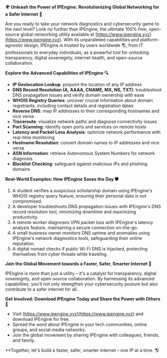 🌍 **Unleash the Power of IPEngine: Revolutionizing Global Networking for a Safer Internet** 🚀

Are you ready to take your network diagnostics and cybersecurity game to the next level? Look no further than IPEngine, the ultimate 100% free, open-source global networking utility available at [https://www.ipengine.xyz](https://www.ipengine.xyz). With its unparalleled capabilities and platform-agnostic design, IPEngine is trusted by users worldwide 🌎, from IT professionals to everyday individuals, as a powerful tool for unlocking transparency, digital sovereignty, internet health, and open-source collaboration.

**Explore the Advanced Capabilities of IPEngine 🔍**

*   **IP Geolocation Lookup**: pinpoint the location of any IP address
*   **DNS Record Resolution (A, AAAA, CNAME, MX, NS, TXT)**: troubleshoot DNS propagation issues and verify domain ownership with ease
*   **WHOIS Registry Queries**: uncover crucial information about domain registrants, including contact details and registration dates
*   **Reverse DNS**: map IP addresses to their corresponding hostnames and vice versa
*   **Traceroute**: visualize network paths and diagnose connectivity issues
*   **Port Scanning**: identify open ports and services on remote hosts
*   **Latency and Packet Loss Analysis**: optimize network performance with real-time monitoring
*   **Hostname Resolution**: convert domain names to IP addresses and vice versa
*   **ASN Information**: retrieve Autonomous System Numbers for network diagnosis
*   **Blacklist Checking**: safeguard against malicious IPs and phishing domains

**Real-World Examples: How IPEngine Saves the Day 🛡️**

1.  A student verifies a suspicious scholarship domain using IPEngine's WHOIS registry query feature, ensuring their personal data is not compromised.
2.  A developer troubleshoots DNS propagation issues with IPEngine's DNS record resolution tool, minimizing downtime and maximizing productivity.
3.  A remote worker diagnoses VPN packet loss with IPEngine's latency analysis feature, maintaining a secure connection on-the-go.
4.  A small business owner monitors DNS uptime and anomalies using IPEngine's network diagnostics tools, safeguarding their online reputation.
5.  A digital nomad checks if public Wi-Fi DNS is hijacked, protecting themselves from cyber threats while traveling.

**Join the Global Movement towards a Faster, Safer, Smarter Internet 🚀**

IPEngine is more than just a utility – it's a catalyst for transparency, digital sovereignty, and open-source collaboration. By harnessing its advanced capabilities, you'll not only strengthen your cybersecurity posture but also contribute to a safer internet for all.

**Get Involved: Download IPEngine Today and Share the Power with Others 📡**

*   Visit [https://www.ipengine.xyz](https://www.ipengine.xyz) and download IPEngine for free.
*   Spread the word about IPEngine in your tech communities, online groups, and social media networks.
*   Join the global movement by sharing IPEngine with colleagues, friends, and family.

**Together, let's build a faster, safer, smarter internet – one IP at a time. 🌎
